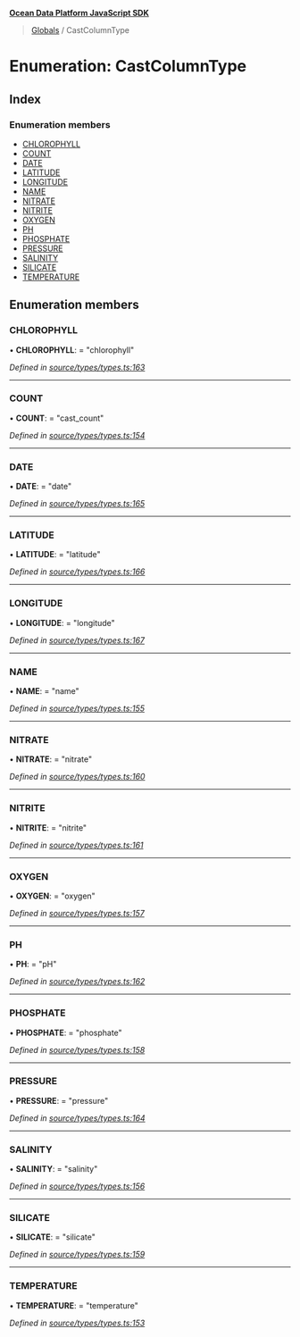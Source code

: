 **[Ocean Data Platform JavaScript SDK](../README.md)**

> [Globals](../README.md) / CastColumnType

# Enumeration: CastColumnType

## Index

### Enumeration members

* [CHLOROPHYLL](castcolumntype.md#chlorophyll)
* [COUNT](castcolumntype.md#count)
* [DATE](castcolumntype.md#date)
* [LATITUDE](castcolumntype.md#latitude)
* [LONGITUDE](castcolumntype.md#longitude)
* [NAME](castcolumntype.md#name)
* [NITRATE](castcolumntype.md#nitrate)
* [NITRITE](castcolumntype.md#nitrite)
* [OXYGEN](castcolumntype.md#oxygen)
* [PH](castcolumntype.md#ph)
* [PHOSPHATE](castcolumntype.md#phosphate)
* [PRESSURE](castcolumntype.md#pressure)
* [SALINITY](castcolumntype.md#salinity)
* [SILICATE](castcolumntype.md#silicate)
* [TEMPERATURE](castcolumntype.md#temperature)

## Enumeration members

### CHLOROPHYLL

•  **CHLOROPHYLL**:  = "chlorophyll"

*Defined in [source/types/types.ts:163](https://github.com/C4IROcean/ODP-sdk-js/blob/0525c32/source/types/types.ts#L163)*

___

### COUNT

•  **COUNT**:  = "cast\_count"

*Defined in [source/types/types.ts:154](https://github.com/C4IROcean/ODP-sdk-js/blob/0525c32/source/types/types.ts#L154)*

___

### DATE

•  **DATE**:  = "date"

*Defined in [source/types/types.ts:165](https://github.com/C4IROcean/ODP-sdk-js/blob/0525c32/source/types/types.ts#L165)*

___

### LATITUDE

•  **LATITUDE**:  = "latitude"

*Defined in [source/types/types.ts:166](https://github.com/C4IROcean/ODP-sdk-js/blob/0525c32/source/types/types.ts#L166)*

___

### LONGITUDE

•  **LONGITUDE**:  = "longitude"

*Defined in [source/types/types.ts:167](https://github.com/C4IROcean/ODP-sdk-js/blob/0525c32/source/types/types.ts#L167)*

___

### NAME

•  **NAME**:  = "name"

*Defined in [source/types/types.ts:155](https://github.com/C4IROcean/ODP-sdk-js/blob/0525c32/source/types/types.ts#L155)*

___

### NITRATE

•  **NITRATE**:  = "nitrate"

*Defined in [source/types/types.ts:160](https://github.com/C4IROcean/ODP-sdk-js/blob/0525c32/source/types/types.ts#L160)*

___

### NITRITE

•  **NITRITE**:  = "nitrite"

*Defined in [source/types/types.ts:161](https://github.com/C4IROcean/ODP-sdk-js/blob/0525c32/source/types/types.ts#L161)*

___

### OXYGEN

•  **OXYGEN**:  = "oxygen"

*Defined in [source/types/types.ts:157](https://github.com/C4IROcean/ODP-sdk-js/blob/0525c32/source/types/types.ts#L157)*

___

### PH

•  **PH**:  = "pH"

*Defined in [source/types/types.ts:162](https://github.com/C4IROcean/ODP-sdk-js/blob/0525c32/source/types/types.ts#L162)*

___

### PHOSPHATE

•  **PHOSPHATE**:  = "phosphate"

*Defined in [source/types/types.ts:158](https://github.com/C4IROcean/ODP-sdk-js/blob/0525c32/source/types/types.ts#L158)*

___

### PRESSURE

•  **PRESSURE**:  = "pressure"

*Defined in [source/types/types.ts:164](https://github.com/C4IROcean/ODP-sdk-js/blob/0525c32/source/types/types.ts#L164)*

___

### SALINITY

•  **SALINITY**:  = "salinity"

*Defined in [source/types/types.ts:156](https://github.com/C4IROcean/ODP-sdk-js/blob/0525c32/source/types/types.ts#L156)*

___

### SILICATE

•  **SILICATE**:  = "silicate"

*Defined in [source/types/types.ts:159](https://github.com/C4IROcean/ODP-sdk-js/blob/0525c32/source/types/types.ts#L159)*

___

### TEMPERATURE

•  **TEMPERATURE**:  = "temperature"

*Defined in [source/types/types.ts:153](https://github.com/C4IROcean/ODP-sdk-js/blob/0525c32/source/types/types.ts#L153)*

